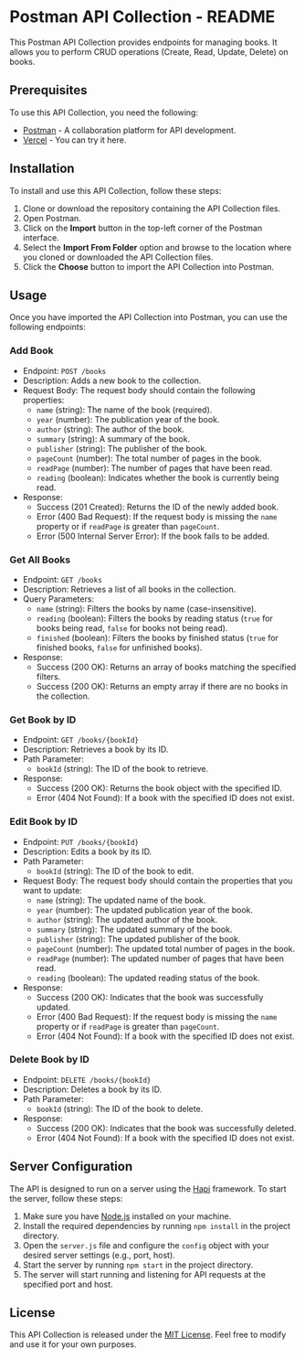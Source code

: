 # Postman API Collection - README

This Postman API Collection provides endpoints for managing books. It allows you to perform CRUD operations (Create, Read, Update, Delete) on books.

## Prerequisites

To use this API Collection, you need the following:

- [Postman](https://www.postman.com/downloads/) - A collaboration platform for API development.
- [Vercel](https://bookshelf-api-nine.vercel.app) - You can try it here.

## Installation

To install and use this API Collection, follow these steps:

1. Clone or download the repository containing the API Collection files.
2. Open Postman.
3. Click on the **Import** button in the top-left corner of the Postman interface.
4. Select the **Import From Folder** option and browse to the location where you cloned or downloaded the API Collection files.
5. Click the **Choose** button to import the API Collection into Postman.

## Usage

Once you have imported the API Collection into Postman, you can use the following endpoints:

### Add Book

- Endpoint: `POST /books`
- Description: Adds a new book to the collection.
- Request Body: The request body should contain the following properties:
  - `name` (string): The name of the book (required).
  - `year` (number): The publication year of the book.
  - `author` (string): The author of the book.
  - `summary` (string): A summary of the book.
  - `publisher` (string): The publisher of the book.
  - `pageCount` (number): The total number of pages in the book.
  - `readPage` (number): The number of pages that have been read.
  - `reading` (boolean): Indicates whether the book is currently being read.
- Response:
  - Success (201 Created): Returns the ID of the newly added book.
  - Error (400 Bad Request): If the request body is missing the `name` property or if `readPage` is greater than `pageCount`.
  - Error (500 Internal Server Error): If the book fails to be added.

### Get All Books

- Endpoint: `GET /books`
- Description: Retrieves a list of all books in the collection.
- Query Parameters:
  - `name` (string): Filters the books by name (case-insensitive).
  - `reading` (boolean): Filters the books by reading status (`true` for books being read, `false` for books not being read).
  - `finished` (boolean): Filters the books by finished status (`true` for finished books, `false` for unfinished books).
- Response:
  - Success (200 OK): Returns an array of books matching the specified filters.
  - Success (200 OK): Returns an empty array if there are no books in the collection.

### Get Book by ID

- Endpoint: `GET /books/{bookId}`
- Description: Retrieves a book by its ID.
- Path Parameter:
  - `bookId` (string): The ID of the book to retrieve.
- Response:
  - Success (200 OK): Returns the book object with the specified ID.
  - Error (404 Not Found): If a book with the specified ID does not exist.

### Edit Book by ID

- Endpoint: `PUT /books/{bookId}`
- Description: Edits a book by its ID.
- Path Parameter:
  - `bookId` (string): The ID of the book to edit.
- Request Body: The request body should contain the properties that you want to update:
  - `name` (string): The updated name of the book.
  - `year` (number): The updated publication year of the book.
  - `author` (string): The updated author of the book.
  - `summary` (string): The updated summary of the book.
  - `publisher` (string): The updated publisher of the book.
  - `pageCount` (number): The updated total number of pages in the book.
  - `readPage` (number): The updated number of pages that have been read.
  - `reading` (boolean): The updated reading status of the book.
- Response:
  - Success (200 OK): Indicates that the book was successfully updated.
  - Error (400 Bad Request): If the request body is missing the `name` property or if `readPage` is greater than `pageCount`.
  - Error (404 Not Found): If a book with the specified ID does not exist.

### Delete Book by ID

- Endpoint: `DELETE /books/{bookId}`
- Description: Deletes a book by its ID.
- Path Parameter:
  - `bookId` (string): The ID of the book to delete.
- Response:
  - Success (200 OK): Indicates that the book was successfully deleted.
  - Error (404 Not Found): If a book with the specified ID does not exist.

## Server Configuration

The API is designed to run on a server using the [Hapi](https://hapi.dev/) framework. To start the server, follow these steps:

1. Make sure you have [Node.js](https://nodejs.org/) installed on your machine.
2. Install the required dependencies by running `npm install` in the project directory.
3. Open the `server.js` file and configure the `config` object with your desired server settings (e.g., port, host).
4. Start the server by running `npm start` in the project directory.
5. The server will start running and listening for API requests at the specified port and host.


## License

This API Collection is released under the [MIT License](LICENSE). Feel free to modify and use it for your own purposes.
